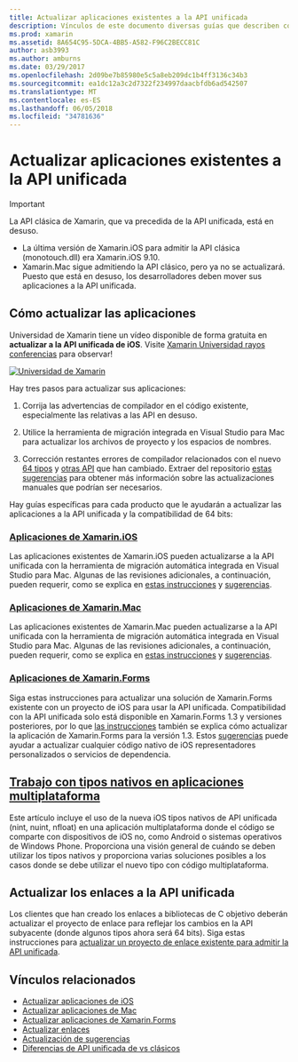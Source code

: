 ```yaml
---
title: Actualizar aplicaciones existentes a la API unificada
description: Vínculos de este documento diversas guías que describen cómo actualizar las aplicaciones de Xamarin a la API unificada. Se trata de aplicaciones de Xamarin.iOS, Xamarin.Mac aplicaciones. Aplicaciones de Xamarin.Forms, los tipos nativos en aplicaciones multiplataforma y proyectos de enlace.
ms.prod: xamarin
ms.assetid: 8A654C95-5DCA-4BB5-A582-F96C2BECC81C
author: asb3993
ms.author: amburns
ms.date: 03/29/2017
ms.openlocfilehash: 2d09be7b85980e5c5a8eb209dc1b4ff3136c34b3
ms.sourcegitcommit: ea1dc12a3c2d7322f234997daacbfdb6ad542507
ms.translationtype: MT
ms.contentlocale: es-ES
ms.lasthandoff: 06/05/2018
ms.locfileid: "34781636"
---
```

# <a name="updating-existing-apps-to-the-unified-api"></a>Actualizar aplicaciones existentes a la API unificada

> [!IMPORTANT]
> La API clásica de Xamarin, que va precedida de la API unificada, está en desuso. 
> - La última versión de Xamarin.iOS para admitir la API clásica (monotouch.dll) era Xamarin.iOS 9.10.
> - Xamarin.Mac sigue admitiendo la API clásico, pero ya no se actualizará. Puesto que está en desuso, los desarrolladores deben mover sus aplicaciones a la API unificada.

## <a name="how-to-update-your-apps"></a>Cómo actualizar las aplicaciones

Universidad de Xamarin tiene un vídeo disponible de forma gratuita en **actualizar a la API unificada de iOS**. Visite [Xamarin Universidad rayos conferencias](http://university.xamarin.com/lightninglectures) para observar!

[ ![](updating-apps-images/xamu-video-sml.png "Universidad de Xamarin")](http://university.xamarin.com/lightninglectures)

Hay tres pasos para actualizar sus aplicaciones:

1. Corrija las advertencias de compilador en el código existente, especialmente las relativas a las API en desuso.

2. Utilice la herramienta de migración integrada en Visual Studio para Mac para actualizar los archivos de proyecto y los espacios de nombres.

3. Corrección restantes errores de compilador relacionados con el nuevo [64 tipos](~/cross-platform/macios/nativetypes.md) y [otras API](~/cross-platform/macios/unified/overview.md#deprecated-typos) que han cambiado. Extraer del repositorio [estas sugerencias](~/cross-platform/macios/unified/updating-tips.md) para obtener más información sobre las actualizaciones manuales que podrían ser necesarios.

Hay guías específicas para cada producto que le ayudarán a actualizar las aplicaciones a la API unificada y la compatibilidad de 64 bits:

### <a name="xamarinios-appscross-platformmaciosunifiedupdating-ios-appsmd"></a>[Aplicaciones de Xamarin.iOS](~/cross-platform/macios/unified/updating-ios-apps.md)

Las aplicaciones existentes de Xamarin.iOS pueden actualizarse a la API unificada con la herramienta de migración automática integrada en Visual Studio para Mac. Algunas de las revisiones adicionales, a continuación, pueden requerir, como se explica en [estas instrucciones](~/cross-platform/macios/unified/updating-ios-apps.md) y [sugerencias](~/cross-platform/macios/unified/updating-tips.md).

###  <a name="xamarinmac-appscross-platformmaciosunifiedupdating-mac-appsmd"></a>[Aplicaciones de Xamarin.Mac](~/cross-platform/macios/unified/updating-mac-apps.md)

Las aplicaciones existentes de Xamarin.Mac pueden actualizarse a la API unificada con la herramienta de migración automática integrada en Visual Studio para Mac. Algunas de las revisiones adicionales, a continuación, pueden requerir, como se explica en [estas instrucciones](~/cross-platform/macios/unified/updating-mac-apps.md) y [sugerencias](~/cross-platform/macios/unified/updating-tips.md).

###  <a name="xamarinforms-appscross-platformmaciosunifiedupdating-xamarin-forms-appsmd"></a>[Aplicaciones de Xamarin.Forms](~/cross-platform/macios/unified/updating-xamarin-forms-apps.md)

Siga estas instrucciones para actualizar una solución de Xamarin.Forms existente con un proyecto de iOS para usar la API unificada. Compatibilidad con la API unificada solo está disponible en Xamarin.Forms 1.3 y versiones posteriores, por lo que [las instrucciones](~/cross-platform/macios/unified/updating-xamarin-forms-apps.md) también se explica cómo actualizar la aplicación de Xamarin.Forms para la versión 1.3. Estos [sugerencias](~/cross-platform/macios/unified/updating-tips.md) puede ayudar a actualizar cualquier código nativo de iOS representadores personalizados o servicios de dependencia.

## <a name="working-with-native-types-in-cross-platform-appscross-platformmaciosnativetypesmd"></a>[Trabajo con tipos nativos en aplicaciones multiplataforma](~/cross-platform/macios/nativetypes.md)

Este artículo incluye el uso de la nueva iOS tipos nativos de API unificada (nint, nuint, nfloat) en una aplicación multiplataforma donde el código se comparte con dispositivos de iOS no, como Android o sistemas operativos de Windows Phone. Proporciona una visión general de cuándo se deben utilizar los tipos nativos y proporciona varias soluciones posibles a los casos donde se debe utilizar el nuevo tipo con código multiplataforma.

## <a name="update-bindings-to-the-unified-api"></a>Actualizar los enlaces a la API unificada

Los clientes que han creado los enlaces a bibliotecas de C objetivo deberán actualizar el proyecto de enlace para reflejar los cambios en la API subyacente (donde algunos tipos ahora será 64 bits).
Siga estas instrucciones para [actualizar un proyecto de enlace existente para admitir la API unificada](~/cross-platform/macios/unified/update-binding.md).

## <a name="related-links"></a>Vínculos relacionados

- [Actualizar aplicaciones de iOS](~/cross-platform/macios/unified/updating-ios-apps.md)
- [Actualizar aplicaciones de Mac](~/cross-platform/macios/unified/updating-mac-apps.md)
- [Actualizar aplicaciones de Xamarin.Forms](~/cross-platform/macios/unified/updating-xamarin-forms-apps.md)
- [Actualizar enlaces](~/cross-platform/macios/unified/update-binding.md)
- [Actualización de sugerencias](~/cross-platform/macios/unified/updating-tips.md)
- [Diferencias de API unificada de vs clásicos](https://developer.xamarin.com/releases/ios/api_changes/classic-vs-unified-8.6.0/)
